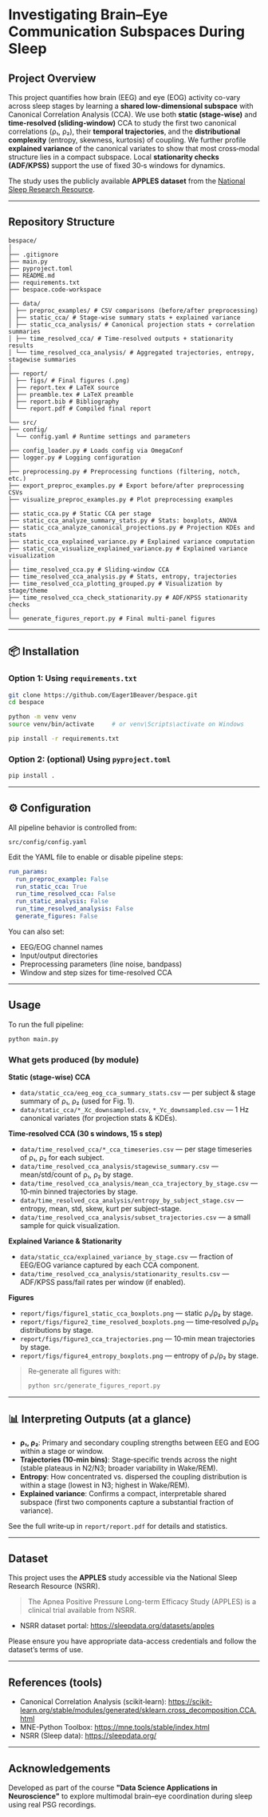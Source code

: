 # Investigating Brain–Eye Communication Subspaces During Sleep

## Project Overview

This project quantifies how brain (EEG) and eye (EOG) activity co-vary across sleep stages by learning a **shared low-dimensional subspace** with Canonical Correlation Analysis (CCA). We use both **static (stage-wise)** and **time‑resolved (sliding‑window)** CCA to study the first two canonical correlations (ρ₁, ρ₂), their **temporal trajectories**, and the **distributional complexity** (entropy, skewness, kurtosis) of coupling. We further profile **explained variance** of the canonical variates to show that most cross‑modal structure lies in a compact subspace. Local **stationarity checks (ADF/KPSS)** support the use of fixed 30‑s windows for dynamics.

The study uses the publicly available **APPLES dataset** from the [National Sleep Research Resource](https://sleepdata.org/datasets/apples).

---

## Repository Structure

```
bespace/
│
├── .gitignore
├── main.py
├── pyproject.toml
├── README.md
├── requirements.txt
├── bespace.code-workspace
│
├── data/
│ ├── preproc_examples/ # CSV comparisons (before/after preprocessing)
│ ├── static_cca/ # Stage-wise summary stats + explained variance
│ ├── static_cca_analysis/ # Canonical projection stats + correlation summaries
│ ├── time_resolved_cca/ # Time-resolved outputs + stationarity results
│ └── time_resolved_cca_analysis/ # Aggregated trajectories, entropy, stagewise summaries
│
├── report/
│ ├── figs/ # Final figures (.png)
│ ├── report.tex # LaTeX source
│ ├── preamble.tex # LaTeX preamble
│ ├── report.bib # Bibliography
│ └── report.pdf # Compiled final report
│
└── src/
├── config/
│ └── config.yaml # Runtime settings and parameters
│
├── config_loader.py # Loads config via OmegaConf
├── logger.py # Logging configuration
│
├── preprocessing.py # Preprocessing functions (filtering, notch, etc.)
├── export_preproc_examples.py # Export before/after preprocessing CSVs
├── visualize_preproc_examples.py # Plot preprocessing examples
│
├── static_cca.py # Static CCA per stage
├── static_cca_analyze_summary_stats.py # Stats: boxplots, ANOVA
├── static_cca_analyze_canonical_projections.py # Projection KDEs and stats
├── static_cca_explained_variance.py # Explained variance computation
├── static_cca_visualize_explained_variance.py # Explained variance visualization
│
├── time_resolved_cca.py # Sliding-window CCA
├── time_resolved_cca_analysis.py # Stats, entropy, trajectories
├── time_resolved_cca_plotting_grouped.py # Visualization by stage/theme
├── time_resolved_cca_check_stationarity.py # ADF/KPSS stationarity checks
│
└── generate_figures_report.py # Final multi-panel figures

```

---

## 📦 Installation

### Option 1: Using `requirements.txt`
```bash
git clone https://github.com/Eager1Beaver/bespace.git
cd bespace

python -m venv venv
source venv/bin/activate     # or venv\Scripts\activate on Windows

pip install -r requirements.txt
```

### Option 2: (optional) Using `pyproject.toml`
```bash
pip install .
```

---

## ⚙️ Configuration

All pipeline behavior is controlled from:
```
src/config/config.yaml
```

Edit the YAML file to enable or disable pipeline steps:
```yaml
run_params:
  run_preproc_example: False
  run_static_cca: True
  run_time_resolved_cca: False
  run_static_analysis: False
  run_time_resolved_analysis: False
  generate_figures: False
```

You can also set:
- EEG/EOG channel names
- Input/output directories
- Preprocessing parameters (line noise, bandpass)
- Window and step sizes for time-resolved CCA

---

## Usage

To run the full pipeline:
```bash
python main.py
```

### What gets produced (by module)

**Static (stage-wise) CCA**
- `data/static_cca/eeg_eog_cca_summary_stats.csv` — per subject & stage summary of ρ₁, ρ₂ (used for Fig. 1).
- `data/static_cca/*_Xc_downsampled.csv`, `*_Yc_downsampled.csv` — 1 Hz canonical variates (for projection stats & KDEs).

**Time‑resolved CCA (30 s windows, 15 s step)**
- `data/time_resolved_cca/*_cca_timeseries.csv` — per stage timeseries of ρ₁, ρ₂ for each subject.
- `data/time_resolved_cca_analysis/stagewise_summary.csv` — mean/std/count of ρ₁, ρ₂ by stage.
- `data/time_resolved_cca_analysis/mean_cca_trajectory_by_stage.csv` — 10‑min binned trajectories by stage.
- `data/time_resolved_cca_analysis/entropy_by_subject_stage.csv` — entropy, mean, std, skew, kurt per subject-stage.
- `data/time_resolved_cca_analysis/subset_trajectories.csv` — a small sample for quick visualization.

**Explained Variance & Stationarity**
- `data/static_cca/explained_variance_by_stage.csv` — fraction of EEG/EOG variance captured by each CCA component.
- `data/time_resolved_cca_analysis/stationarity_results.csv` — ADF/KPSS pass/fail rates per window (if enabled).

**Figures**
- `report/figs/figure1_static_cca_boxplots.png` — static ρ₁/ρ₂ by stage.
- `report/figs/figure2_time_resolved_boxplots.png` — time‑resolved ρ₁/ρ₂ distributions by stage.
- `report/figs/figure3_cca_trajectories.png` — 10‑min mean trajectories by stage.
- `report/figs/figure4_entropy_boxplots.png` — entropy of ρ₁/ρ₂ by stage.

> Re‑generate all figures with:
> ```bash
> python src/generate_figures_report.py
> ```

---

## 📊 Interpreting Outputs (at a glance)

- **ρ₁, ρ₂**: Primary and secondary coupling strengths between EEG and EOG within a stage or window.
- **Trajectories (10‑min bins)**: Stage‑specific trends across the night (stable plateaus in N2/N3; broader variability in Wake/REM).
- **Entropy**: How concentrated vs. dispersed the coupling distribution is within a stage (lowest in N3; highest in Wake/REM).
- **Explained variance**: Confirms a compact, interpretable shared subspace (first two components capture a substantial fraction of variance).

See the full write‑up in `report/report.pdf` for details and statistics.

---

## Dataset

This project uses the **APPLES** study accessible via the National Sleep Research Resource (NSRR).
> The Apnea Positive Pressure Long-term Efficacy Study (APPLES) is a clinical trial available from NSRR.

- NSRR dataset portal: https://sleepdata.org/datasets/apples

Please ensure you have appropriate data-access credentials and follow the dataset’s terms of use.

---

## References (tools)

- Canonical Correlation Analysis (scikit‑learn): https://scikit-learn.org/stable/modules/generated/sklearn.cross_decomposition.CCA.html
- MNE-Python Toolbox: https://mne.tools/stable/index.html
- NSRR (Sleep data): https://sleepdata.org/

---

## Acknowledgements

Developed as part of the course **"Data Science Applications in Neuroscience"** to explore multimodal brain–eye coordination during sleep using real PSG recordings.
